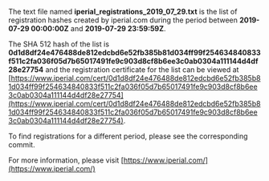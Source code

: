 The text file named **iperial_registrations_2019_07_29.txt** is the list of registration hashes created by iperial.com during the period between **2019-07-29 00:00:00Z** and **2019-07-29 23:59:59Z**.

The SHA 512 hash of the list is **0d1d8df24e476488de812edcbd6e52fb385b81d034ff99f254634840833f511c2fa036f05d7b65017491fe9c903d8cf8b6ee3c0ab0304a111144d4df28e27754** and the registration certificate for the list can be viewed at [https://www.iperial.com/cert/0d1d8df24e476488de812edcbd6e52fb385b81d034ff99f254634840833f511c2fa036f05d7b65017491fe9c903d8cf8b6ee3c0ab0304a111144d4df28e27754](https://www.iperial.com/cert/0d1d8df24e476488de812edcbd6e52fb385b81d034ff99f254634840833f511c2fa036f05d7b65017491fe9c903d8cf8b6ee3c0ab0304a111144d4df28e27754).

To find registrations for a different period, please see the corresponding commit.

For more information, please visit [https://www.iperial.com/](https://www.iperial.com/)
